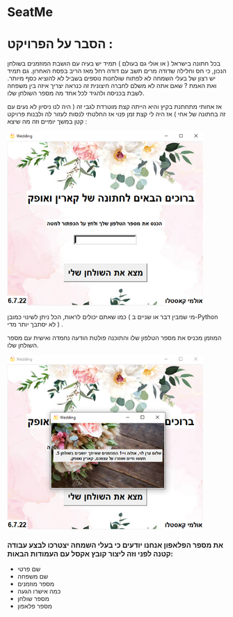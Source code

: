 # SeatMe

# הסבר על הפרויקט :

בכל חתונה בישראל ( או אולי גם בעולם ) 
תמיד יש בעיה עם הושבת המוזמנים בשולחן הנכון, כי חס וחלילה שדודה מרים תשב עם דודה רחל מאז הריב בפסח האחרון.
גם תמיד יש רצון של בעלי השמחה לא לפתוח שולחנות נוספים בשביל לא להוציא כסף מיותר. 
ואת האמת ? שאם אתה לא משלם לחברה חיצונית זה כנראה יצריך איזה בין משפחה לשבת בכניסה ולהגיד לכל אחד מה מספר השולחן שלו.

אז אחותי מתחתנת בקיץ והיא הייתה קצת מוטרדת לגבי זה ( היה לנו ניסיון לא נעים עם זה בחתונה של אחי ) 
אז היה לי קצת זמן פנוי אז החלטתי לנסות לעזור לה ולבנות פרויקט קטן במשך יומיים וזה מה שיצא : 

 <img src="files/program_screenshot/screen_1.png" width = 450 height = 400 > 

כמו שאתם יכולים לראות, הכל ניתן לשינוי כמובן ( מי שמבין דבר או שניים ב-Python לא יסתבך יותר מדי ) .

המוזמן מכניס את מספר הטלפון שלו והתוכנה פולטת הודעה נחמדה ואישית עם מספר השולחן שלו.

<img src="files/program_screenshot/message_box.png" width = 450 height = 400 > 

### את מספר הפלאפון אנחנו יודעים כי בעלי השמחה יצטרכו לבצע עבודה קטנה לפני וזה ליצור קובץ אקסל עם העמודות הבאות:

* שם פרטי 
* שם משפחה 
* מספר מוזמנים
* כמה אישרו הגעה
* מספר שולחן
* מספר פלאפון


